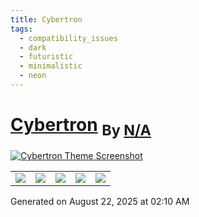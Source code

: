 ```yaml
---
title: Cybertron
tags:
  - compatibility_issues
  - dark
  - futuristic
  - minimalistic
  - neon
---
```

<div style="theme_page_template_version_1"> </div>

<h1>
    <a href="nickmilo/Cybertron">Cybertron</a>
    <sub>By <a href="https://github.com/N/A">N/A</a></sub>
</h1>

[![Cybertron Theme Screenshot](Cybertron.png)](nickmilo/Cybertron)


<div class="inforow">
    <table>
        <tbody>
            <tr>
                <td><img src="https://img.shields.io/github/stars/?color=573E7A&amp;logo=github&amp;style=for-the-badge"></td>
                <td><img src="https://img.shields.io/github/issues/?color=573E7A&amp;logo=github&amp;style=for-the-badge"></td>
                <td><img src="https://img.shields.io/github/issues-pr/?color=573E7A&amp;logo=github&amp;style=for-the-badge"></td>
                <td><img src="https://img.shields.io/badge/Created%20on-Unknown-blue?color=573E7A&amp;logo=github&amp;style=for-the-badge"></td>
                <td><img src="https://img.shields.io/github/last-commit/?color=573E7A&amp;label=last%20update&amp;logo=github&amp;style=for-the-badge"></td>
            </tr>
        </tbody>
    </table>
</div>

Generated on August 22, 2025 at 02:10 AM
